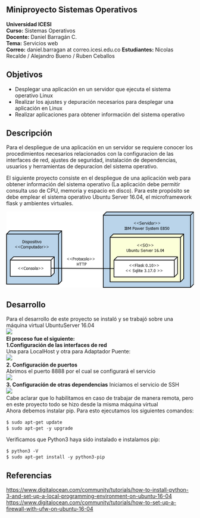 ## Miniproyecto Sistemas Operativos

**Universidad ICESI**  
**Curso:** Sistemas Operativos  
**Docente:** Daniel Barragán C.  
**Tema:**  Servicios web  
**Correo:** daniel.barragan at correo.icesi.edu.co
**Estudiantes:** Nicolas Recalde / Alejandro Bueno / Ruben Ceballos

## Objetivos
* Desplegar una aplicación en un servidor que ejecuta el sistema operativo Linux
* Realizar los ajustes y depuración necesarios para desplegar una
aplicación en Linux
* Realizar aplicaciones para obtener información del sistema operativo

## Descripción
Para el despliegue de una aplicación en un servidor se requiere conocer los procedimientos necesarios relacionados con la configuracion de las interfaces de red, ajustes de seguridad, instalación de dependencias, usuarios y herramientas de depuracíon del sistema operativo.

El siguiente proyecto consiste en el despliegue de una aplicación web para obtener información del sistema operativo (La aplicación debe permitir consulta uso de CPU, memoria y espacio en disco). Para este propósito se debe emplear el sistema operativo Ubuntu Server 16.04, el microframework flask y ambientes virtuales.

<p align="center">
  <img src="images/vista-despliegue.png" alt="webservice architecture"/>
</p>

## Desarrollo

Para el desarrollo de este proyecto se instaló y se trabajó sobre una máquina virtual UbuntuServer 16.04  
![][1]  
**El proceso fue el siguiente:**  
**1.Configuración de las interfaces de red**  
Una para LocalHost y otra para Adaptador Puente:  
![][2]  
**2. Configuración de puertos**  
Abrimos el puerto 8888 por el cual se configurará el servicio  
![][3]  
**3. Configuración de otras dependencias**
Iniciamos el servicio de SSH  
![][4]  
Cabe aclarar que lo habilitamos en caso de trabajar de manera remota, pero en este proyecto todo se hizo desde la misma máquina virtual  
Ahora debemos instalar pip. Para esto ejecutamos los siguientes comandos:  
```
$ sudo apt-get update
$ sudo apt-get -y upgrade
```  
Verificamos que Python3 haya sido instalado e instalamos pip:  
```
$ python3 -V
$ sudo apt-get install -y python3-pip
```





## Referencias
https://www.digitalocean.com/community/tutorials/how-to-install-python-3-and-set-up-a-local-programming-environment-on-ubuntu-16-04
https://www.digitalocean.com/community/tutorials/how-to-set-up-a-firewall-with-ufw-on-ubuntu-16-04


[1]: images/ubuntuServer.JPG
[2]: images/conftarjetared.JPG
[3]: images/firewallport.JPG
[4]: images/sshstart.JPG
